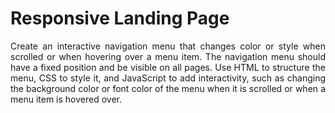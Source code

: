 # Responsive Landing Page

<div align = "justify">

Create an interactive navigation menu that changes color or style when scrolled or when hovering over a menu item.
The navigation menu should have a fixed position and be visible on all pages. 
Use HTML to structure the menu, CSS to style it, and JavaScript to add interactivity, 
such as changing the background color or font color of the menu when it is scrolled or
when a menu item is hovered over. 

</div>